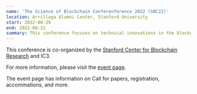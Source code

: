 ```yaml
---
name: 'The Science of Blockchain Conferenference 2022 (SBC22)'
location: Arrillaga Alumni Center, Stanford University
start: 2022-08-29
end: 2022-08-31
summary: This conference focuses on technical innovations in the blockchain ecosystem, and brings together researchers and practioners working in the space. We are interested in the application of cryptography, decentralized protocols, formal  methods, and empirical analysis, to improving the security and scalability of blockchain deployments. We aim to foster collaboration among practitioners and researchers working on blockchain protocol development, cryptography, distributed systems, secure computing, crypto-economics, and economic risk analysis.
---
```




This conference is co-organized by the <a href="http://cbr.stanford.edu">Stanford Center for Blockchain Research</a> and IC3.

For more information, please visit the <a href="https://cbr.stanford.edu/sbc22">event page</a>. 

The event page has information on Call for papers, registration, accommations, and more. 
